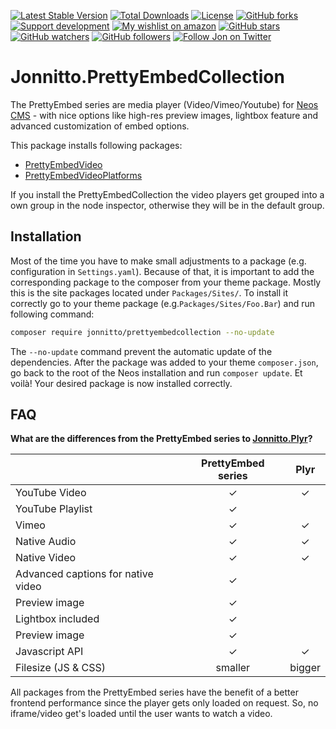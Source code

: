 [![Latest Stable Version](https://poser.pugx.org/jonnitto/prettyembedcollection/v/stable)](https://packagist.org/packages/jonnitto/prettyembedcollection)
[![Total Downloads](https://poser.pugx.org/jonnitto/prettyembedcollection/downloads)](https://packagist.org/packages/jonnitto/prettyembedcollection)
[![License](https://poser.pugx.org/jonnitto/prettyembedcollection/license)](https://packagist.org/packages/jonnitto/prettyembedcollection)
[![GitHub forks](https://img.shields.io/github/forks/jonnitto/Jonnitto.PrettyEmbedCollection.svg?style=social&label=Fork)](https://github.com/jonnitto/Jonnitto.PrettyEmbedCollection/fork)
[![Support development](https://img.shields.io/badge/Donate-PayPal-yellow.svg)](https://www.paypal.me/Jonnitto/20eur)
[![My wishlist on amazon](https://img.shields.io/badge/Wishlist-Amazon-yellow.svg)](https://www.amazon.de/hz/wishlist/ls/2WPGORAVYF39B?&sort=default)
[![GitHub stars](https://img.shields.io/github/stars/jonnitto/Jonnitto.PrettyEmbedCollection.svg?style=social&label=Stars)](https://github.com/jonnitto/Jonnitto.PrettyEmbedCollection/stargazers)
[![GitHub watchers](https://img.shields.io/github/watchers/jonnitto/Jonnitto.PrettyEmbedCollection.svg?style=social&label=Watch)](https://github.com/jonnitto/Jonnitto.PrettyEmbedCollection/subscription)
[![GitHub followers](https://img.shields.io/github/followers/jonnitto.svg?style=social&label=Follow)](https://github.com/jonnitto/followers)
[![Follow Jon on Twitter](https://img.shields.io/twitter/follow/jonnitto.svg?style=social&label=Follow)](https://twitter.com/jonnitto)

# Jonnitto.PrettyEmbedCollection

The PrettyEmbed series are media player (Video/Vimeo/Youtube) for [Neos CMS](https://www.neos.io) - with nice options like high-res preview images, lightbox feature and advanced customization of embed options.

This package installs following packages:

- [PrettyEmbedVideo](https://github.com/jonnitto/Jonnitto.PrettyEmbedVideo)
- [PrettyEmbedVideoPlatforms](https://github.com/jonnitto/Jonnitto.PrettyEmbedVideoPlatforms)

If you install the PrettyEmbedCollection the video players get grouped into a own group in the node inspector, otherwise they will be in the default group.

## Installation

Most of the time you have to make small adjustments to a package (e.g. configuration in `Settings.yaml`). Because of that, it is important to add the corresponding package to the composer from your theme package. Mostly this is the site packages located under `Packages/Sites/`. To install it correctly go to your theme package (e.g.`Packages/Sites/Foo.Bar`) and run following command:

```bash
composer require jonnitto/prettyembedcollection --no-update
```

The `--no-update` command prevent the automatic update of the dependencies. After the package was added to your theme `composer.json`, go back to the root of the Neos installation and run `composer update`. Et voilà! Your desired package is now installed correctly.

## FAQ

**What are the differences from the PrettyEmbed series to [Jonnitto.Plyr](https://github.com/jonnitto/Jonnitto.Plyr)?**

|                                    | PrettyEmbed series |  Plyr  |
| ---------------------------------- | :----------------: | :----: |
| YouTube Video                      |         ✓          |   ✓    |
| YouTube Playlist                   |         ✓          |        |
| Vimeo                              |         ✓          |   ✓    |
| Native Audio                       |         ✓          |   ✓    |
| Native Video                       |         ✓          |   ✓    |
| Advanced captions for native video |         ✓          |        |
| Preview image                      |         ✓          |        |
| Lightbox included                  |         ✓          |        |
| Preview image                      |         ✓          |        |
| Javascript API                     |         ✓          |   ✓    |
| Filesize (JS & CSS)                |      smaller       | bigger |

All packages from the PrettyEmbed series have the benefit of a better frontend performance since the player gets only loaded on request. So, no iframe/video get's loaded until the user wants to watch a video.
